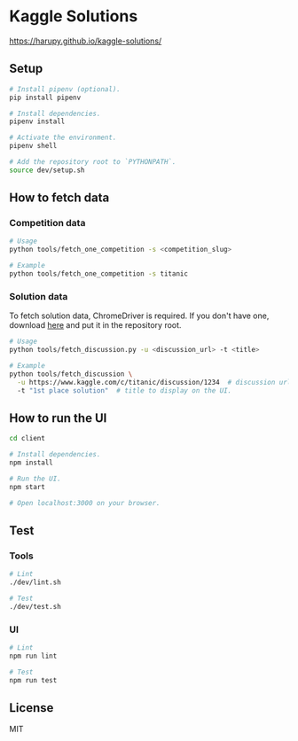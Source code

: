 # Kaggle Solutions

https://harupy.github.io/kaggle-solutions/

## Setup

```bash
# Install pipenv (optional).
pip install pipenv

# Install dependencies.
pipenv install

# Activate the environment.
pipenv shell

# Add the repository root to `PYTHONPATH`.
source dev/setup.sh
```

## How to fetch data

### Competition data

```bash
# Usage
python tools/fetch_one_competition -s <competition_slug>

# Example
python tools/fetch_one_competition -s titanic
```

### Solution data

To fetch solution data, ChromeDriver is required. If you don't have one, download [here](https://chromedriver.chromium.org/downloads) and put it in the repository root.

```bash
# Usage
python tools/fetch_discussion.py -u <discussion_url> -t <title>

# Example
python tools/fetch_discussion \
  -u https://www.kaggle.com/c/titanic/discussion/1234  # discussion url
  -t "1st place solution"  # title to display on the UI.
```

## How to run the UI

```bash
cd client

# Install dependencies.
npm install

# Run the UI.
npm start

# Open localhost:3000 on your browser.
```

## Test

### Tools

```bash
# Lint
./dev/lint.sh

# Test
./dev/test.sh
```

### UI

```bash
# Lint
npm run lint

# Test
npm run test
```

## License

MIT
